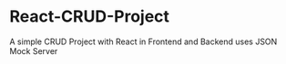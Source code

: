 # React-CRUD-Project
A simple CRUD Project with React in Frontend and Backend uses JSON Mock Server
